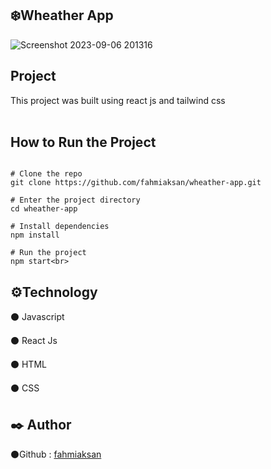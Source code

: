 ## ❄️Wheather App
![Screenshot 2023-09-06 201316](https://github.com/fahmiaksan/weather-app/assets/122356073/23b68cd4-c62b-44ef-94a6-b0e33599cc22)
## Project

This project was built using react js and tailwind css<br><br>
## How to Run the Project
```

# Clone the repo
git clone https://github.com/fahmiaksan/wheather-app.git

# Enter the project directory
cd wheather-app

# Install dependencies
npm install

# Run the project
npm start<br>

```
## ⚙️Technology

⚫ Javascript

⚫ React Js

⚫ HTML

⚫ CSS

## ✒️ Author

⚫Github : <a href="github.com/fahmiaksan">fahmiaksan</a>
